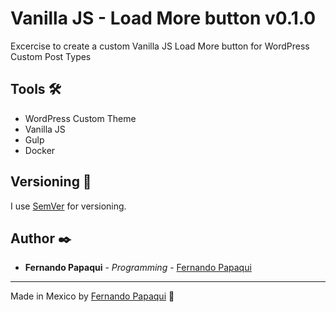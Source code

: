 # Vanilla JS - Load More button v0.1.0

Excercise to create a custom Vanilla JS Load More button for WordPress Custom Post Types

## Tools 🛠️

* WordPress Custom Theme
* Vanilla JS
* Gulp
* Docker

## Versioning 📌

I use [SemVer](http://semver.org/) for versioning. 

## Author ✒️

* **Fernando Papaqui** - *Programming* - [Fernando Papaqui](https://github.com/papaqui)

---
Made in Mexico by [Fernando Papaqui](https://github.com/papaqui) 🌵